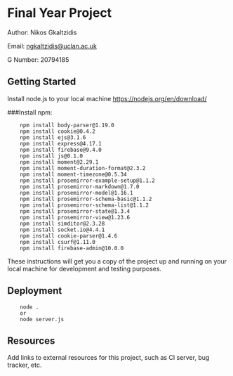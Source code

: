 # Final Year Project

Author: Nikos Gkaltzidis

Email: ngkaltzidis@uclan.ac.uk

G Number: 20794185

## Getting Started

Install node.js to your local machine https://nodejs.org/en/download/


###Install npm:
```
    npm install body-parser@1.19.0
    npm install cookie@0.4.2
    npm install ejs@3.1.6
    npm install express@4.17.1
    npm install firebase@9.4.0
    npm install js@0.1.0
    npm install moment@2.29.1
    npm install moment-duration-format@2.3.2
    npm install moment-timezone@0.5.34
    npm install prosemirror-example-setup@1.1.2 
    npm install prosemirror-markdown@1.7.0
    npm install prosemirror-model@1.16.1
    npm install prosemirror-schema-basic@1.1.2
    npm install prosemirror-schema-list@1.1.2
    npm install prosemirror-state@1.3.4
    npm install prosemirror-view@1.23.6
    npm install simditor@2.3.28 
    npm install socket.io@4.4.1
    npm install cookie-parser@1.4.6
    npm install csurf@1.11.0
    npm install firebase-admin@10.0.0
```




These instructions will get you a copy of the project up and running on your local machine for development and testing purposes.

## Deployment

```
    node .
    or
    node server.js
```

## Resources

Add links to external resources for this project, such as CI server, bug tracker, etc.
